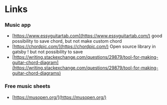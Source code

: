 # Links

### Music app

* [https://www.essyguitartab.com](https://www.essyguitartab.com/) good possibility to save chord, but not make custom chord
* [https://chordpic.com/](https://chordpic.com/) Open source library in gatsby ! but not possibility to save
* [https://writing.stackexchange.com/questions/29879/tool-for-making-guitar-chord-diagram](https://writing.stackexchange.com/questions/29879/tool-for-making-guitar-chord-diagrams)



### Free music sheets 

* [https://musopen.org/](https://musopen.org/)

